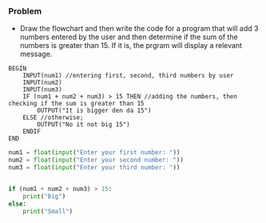 ### Problem
- Draw the flowchart and then write the code for a program that will add 3 numbers entered by the user and then determine if the sum of the numbers is greater than 15. If it is, the prgram will display a relevant message.

```pseudocode
BEGIN
	INPUT(num1) //entering first, second, third numbers by user
	INPUT(num2)
	INPUT(num3)
	IF (num1 + num2 + num3) > 15 THEN //adding the numbers, then checking if the sum is greater than 15
		OUTPUT("It is bigger den da 15")
	ELSE //otherwise;
		OUTPUT("No it not big 15")
	ENDIF
END
```

```python
num1 = float(input("Enter your first number: "))
num2 = float(input("Enter your second number: "))
num3 = float(input("Enter your third number: "))


if (num1 + num2 + num3) > 15:
	print("Big")
else:
	print("Small")
```